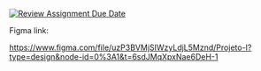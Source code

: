 [![Review Assignment Due Date](https://classroom.github.com/assets/deadline-readme-button-24ddc0f5d75046c5622901739e7c5dd533143b0c8e959d652212380cedb1ea36.svg)](https://classroom.github.com/a/AvRAdxXu)

Figma link:

https://www.figma.com/file/uzP3BVMjSIWzyLdjL5Mznd/Projeto-I?type=design&node-id=0%3A1&t=6sdJMqXpxNae6DeH-1  

